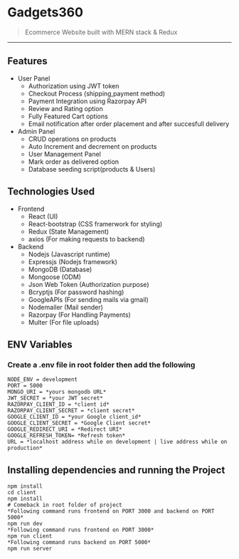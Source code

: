 # Gadgets360
> Ecommerce Website built with MERN stack & Redux
---
## Features
* User Panel 
  * Authorization using JWT token
  * Checkout Process (shipping,payment method)
  * Payment Integration using Razorpay API
  * Review and Rating option
  * Fully Featured Cart options
  * Email notification after order placement and after succesfull delivery
* Admin Panel
  * CRUD operations on products
  * Auto Increment and decrement on products
  * User Management Panel
  * Mark order as delivered option
  * Database seeding script(products & Users)
## Technologies Used
* Frontend
  * React (UI)
  * React-bootstrap (CSS framerwork for styling)
  * Redux (State Management)
  * axios (For making requests to backend)
* Backend
  * Nodejs (Javascript runtime)
  * Expressjs (Nodejs framework)
  * MongoDB (Database)
  * Mongoose (ODM)
  * Json Web Token (Authorization purpose)
  * Bcryptjs (For password hashing)
  * GoogleAPIs (For sending mails via gmail)
  * Nodemailer (Mail sender)
  * Razorpay (For Handling Payments)
  * Multer (For file uploads)
 ## ENV Variables
 ### Create a .env file in root folder then add the following
 ```
 NODE_ENV = development
 PORT = 5000
 MONGO_URI = *yours mongodb URL*
 JWT_SECRET = *your JWT secret*
 RAZORPAY_CLIENT_ID = *client id*
 RAZORPAY_CLIENT_SECRET = *client secret*
 GOOGLE_CLIENT_ID = *your Google client_id*
GOOGLE_CLIENT_SECRET = *Google Client secret*
GOOGLE_REDIRECT_URI = *Redirect URI*
GOOGLE_REFRESH_TOKEN= *Refresh token*
URL = *localhost address while on development | live address while on production*
 ```
 ## Installing dependencies and running the Project
 ```
 npm install
 cd client
 npm install
 # Comeback in root folder of project
 *Following command runs frontend on PORT 3000 and backend on PORT 5000*
 npm run dev
 *Following command runs frontend on PORT 3000*
 npm run client
 *Following command runs backend on PORT 5000*
 npm run server
 ```
